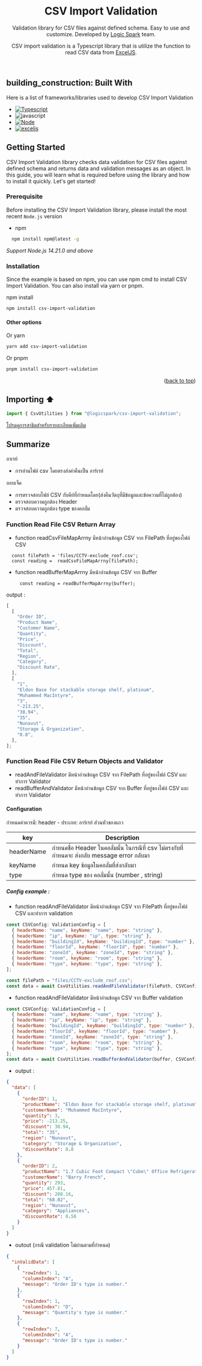 <a id="readme-top"></a>

<div align="center">
  <h1>CSV Import Validation</h1>
  
</div>

<p align=center> Validation library for CSV files against defined schema. Easy to use and customize. Developed by <a href="https://logicspark.com">Logic Spark</a> team. </p>

<p align=center> CSV import validation is a Typescript library that is utilize the function to read CSV data from <a href="https://github.com/exceljs/exceljs">ExcelJS<a/>.</p>
<br>

## building_construction: Built With

Here is a list of frameworks/libraries used to develop CSV Import Validation

- [![Typescript][typescript]][typescript-url]
- ![javascript][javascript]
- [![Node][node.js]][node-url]
- [![exceljs][exceljs.js]][exceljs-url]

## Getting Started

CSV Import Validation library checks data validation for CSV files against defined schema and returns data and validation messages as an object. In this guide, you will learn what is required before using the library and how to install it quickly. Let's get started!

### Prerequisite

Before installing the CSV Import Validation library, please install the most recent `Node.js` version

- npm

```sh
  npm install npm@latest -g
```

_Support Node.js 14.21.0 and above_

### Installation

Since the example is based on npm, you can use npm cmd to install CSV Import Validation. You can also install via yarn or pnpm.

npm install

```sh
npm install csv-import-validation
```

#### Other options

Or yarn

```sh
yarn add csv-import-validation
```

Or pnpm

```sh
pnpm install csv-import-validation
```

<p align="right">(<a href="#readme-top">back to top</a>)

## Importing ⬆

```js
import { CsvUtilities } from "@logicspark/csv-import-validation";
```

[โปรดดูการสาธิตสำหรับรายละเอียดเพิ่มเติม](https://github.com/logicspark/csv-import-validation/tree/main/demo)

## Summarize

อาเรย์

- การอ่านไฟล์ csv โดยตรงส่งค่าคืนเป็น อาร์เรย์

ออบเจ็ค

- การตรวจสอบไฟล์ CSV กับคีย์ที่กำหนดโดย(ส่งคืนวัตถุที่มีข้อมูลและข้อความที่ไม่ถูกต้อง)
- ตรวจสอบความถูกต้อง Header
- ตรวจสอบความถูกต้อง type ของคอลั่ม

### Function Read File CSV Return Array

- function readCsvFileMapArrny มีหน้าอ่านข้อมูล CSV จาก FilePath ที่อยู่ของไฟล์ CSV

```
  const filePath = 'files/CCTV-exclude_roof.csv';
  const reading =  readCsvFileMapArrny(filePath);
```

- function readBufferMapArrny มีหน้าอ่านข้อมูล CSV จาก Buffer

```
     const reading = readBufferMapArrny(ฺbuffer);
```

output :

```js
[
  [
    "Order ID",
    "Product Name",
    "Customer Name",
    "Quantity",
    "Price",
    "Discount",
    "Total",
    "Region",
    "Category",
    "Discount Rate",
  ],
  [
    "1",
    "Eldon Base for stackable storage shelf, platinum",
    "Muhammed MacIntyre",
    "3",
    "-213.25",
    "38.94",
    "35",
    "Nunavut",
    "Storage & Organization",
    "0.8",
  ],
];
```

### Function Read File CSV Return Objects and Validator

- readAndFileValidator มีหน้าอ่านข้อมูล CSV จาก FilePath ที่อยู่ของไฟล์ CSV และทำการ Validator
- readBufferAndValidator มีหน้าอ่านข้อมูล CSV จาก Buffer ที่อยู่ของไฟล์ CSV และทำการ Validator

#### Configuration

กำหนดค่าควรมี:
header - ประเภท: อาร์เรย์ ส่วนหัวของแถว

| key        | Description                                                                                  |
| ---------- | -------------------------------------------------------------------------------------------- |
| headerName | กำหนดชื่อ Header ในคอลั่มนั้น ในกรณีที่ csv ไม่ตรงกับที่กำหนดจะ ส่งกลับ message error กลับมา |
| keyName    | กำหนด key ข้อมูลในคอลั่มที่ส่งกลับมา                                                         |
| type       | กำหนด type ของ คอลั่มนั้น (number , string)                                                  |

##### Config example :

- function readAndFileValidator มีหน้าอ่านข้อมูล CSV จาก FilePath ที่อยู่ของไฟล์ CSV และทำการ validation

```js
const CSVConfig: ValidationConfig = [
  { headerName: "name", keyName: "name", type: "string" },
  { headerName: "ip", keyName: "ip", type: "string" },
  { headerName: "buildingId", keyName: "buildingId", type: "number" },
  { headerName: "floorId", keyName: "floorId", type: "number" },
  { headerName: "zoneId", keyName: "zoneId", type: "string" },
  { headerName: "room", keyName: "room", type: "string" },
  { headerName: "type", keyName: "type", type: "string" },
];

const filePath = "files/CCTV-exclude_roof.csv";
const data = await CsvUtilities.readAndFileValidator(filePath, CSVConfig);
```

- function readAndFileValidator มีหน้าอ่านข้อมูล CSV จาก Buffer validation

```js
const CSVConfig: ValidationConfig = [
  { headerName: "name", keyName: "name", type: "string" },
  { headerName: "ip", keyName: "ip", type: "string" },
  { headerName: "buildingId", keyName: "buildingId", type: "number" },
  { headerName: "floorId", keyName: "floorId", type: "number" },
  { headerName: "zoneId", keyName: "zoneId", type: "string" },
  { headerName: "room", keyName: "room", type: "string" },
  { headerName: "type", keyName: "type", type: "string" },
];
const data = await CsvUtilities.readBufferAndValidator(buffer, CSVConfig);
```

- output :

```json
{
  "data": [
    {
      "orderID": 1,
      "productName": "Eldon Base for stackable storage shelf, platinum",
      "customerName": "Muhammed MacIntyre",
      "quantity": 3,
      "price": -213.25,
      "discount": 38.94,
      "total": "35",
      "region": "Nunavut",
      "category": "Storage & Organization",
      "discountRate": 0.8
    },
    {
      "orderID": 2,
      "productName": "1.7 Cubic Foot Compact \"Cube\" Office Refrigerators",
      "customerName": "Barry French",
      "quantity": 293,
      "price": 457.81,
      "discount": 208.16,
      "total": "68.02",
      "region": "Nunavut",
      "category": "Appliances",
      "discountRate": 0.58
    }
  ]
}
```

- outout (กรณี validation ไม่ผ่านตามที่กำหนด)

```json
{
  "inValidData": [
    {
      "rowIndex": 1,
      "columnIndex": "A",
      "message": "Order ID's type is number."
    },
    {
      "rowIndex": 1,
      "columnIndex": "D",
      "message": "Quantity's type is number."
    },
    {
      "rowIndex": 7,
      "columnIndex": "A",
      "message": "Order ID's type is number."
    }
  ]
}
```

[javascript]: https://img.shields.io/badge/javascript-F0DB4F?style=for-the-badge&logo=javascript&logoColor=323330
[TypeScript]: https://img.shields.io/badge/typescript-007ACC?style=for-the-badge&logo=typescript&logoColor=white
[typescript-url]: https://www.typescriptlang.org/
[node.js]: https://img.shields.io/badge/Node.js-43853D?style=for-the-badge&logo=node.js&logoColor=white
[node-url]: https://nodejs.org/en
[exceljs.js]: https://img.shields.io/badge/sharp-exceljs-red
[exceljs-url]: https://github.com/exceljs/exceljs
